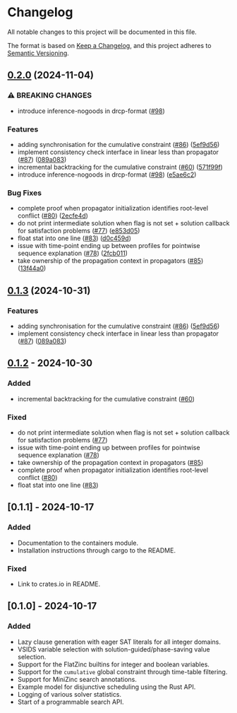 # Changelog

All notable changes to this project will be documented in this file.

The format is based on [Keep a Changelog](https://keepachangelog.com/en/1.1.0/),
and this project adheres to [Semantic Versioning](https://semver.org/spec/v2.0.0.html).

## [0.2.0](https://github.com/ConSol-Lab/Pumpkin/compare/pumpkin-solver-v0.1.3...pumpkin-solver-v0.2.0) (2024-11-04)


### ⚠ BREAKING CHANGES

* introduce inference-nogoods in drcp-format ([#98](https://github.com/ConSol-Lab/Pumpkin/issues/98))

### Features

* adding synchronisation for the cumulative constraint ([#86](https://github.com/ConSol-Lab/Pumpkin/issues/86)) ([5ef9d56](https://github.com/ConSol-Lab/Pumpkin/commit/5ef9d56f34e5d77cc3ccb753070f09cae93e7311))
* implement consistency check interface in linear less than propagator ([#87](https://github.com/ConSol-Lab/Pumpkin/issues/87)) ([089a083](https://github.com/ConSol-Lab/Pumpkin/commit/089a083432a064c5eb001e6b78293eac85d0e0f1))
* incremental backtracking for the cumulative constraint ([#60](https://github.com/ConSol-Lab/Pumpkin/issues/60)) ([571f99f](https://github.com/ConSol-Lab/Pumpkin/commit/571f99f013cec0c2148b1d3578fa3efdaff396fb))
* introduce inference-nogoods in drcp-format ([#98](https://github.com/ConSol-Lab/Pumpkin/issues/98)) ([e5ae6c2](https://github.com/ConSol-Lab/Pumpkin/commit/e5ae6c25ac6d9e5407d3b1ed963c20ef25e88d18))


### Bug Fixes

* complete proof when propagator initialization identifies root-level conflict ([#80](https://github.com/ConSol-Lab/Pumpkin/issues/80)) ([2ecfe4d](https://github.com/ConSol-Lab/Pumpkin/commit/2ecfe4da0ddda4b22d552c7eb789652c014c1127))
* do not print intermediate solution when flag is not set + solution callback for satisfaction problems ([#77](https://github.com/ConSol-Lab/Pumpkin/issues/77)) ([e853d05](https://github.com/ConSol-Lab/Pumpkin/commit/e853d05b403256229a14276e5ed5233691fcb6ad))
* float stat into one line ([#83](https://github.com/ConSol-Lab/Pumpkin/issues/83)) ([d0c459d](https://github.com/ConSol-Lab/Pumpkin/commit/d0c459d285324e53d34a8a738448a51d06251d6a))
* issue with time-point ending up between profiles for pointwise sequence explanation ([#78](https://github.com/ConSol-Lab/Pumpkin/issues/78)) ([2fcb011](https://github.com/ConSol-Lab/Pumpkin/commit/2fcb0117fc437a9ce11df2688bace2a5395a1a02))
* take ownership of the propagation context in propagators ([#85](https://github.com/ConSol-Lab/Pumpkin/issues/85)) ([13f44a0](https://github.com/ConSol-Lab/Pumpkin/commit/13f44a01b746c6b2387be5e0737d9b37b5e8a527))

## [0.1.3](https://github.com/ConSol-Lab/Pumpkin/compare/pumpkin-solver-v0.1.2...pumpkin-solver-v0.1.3) (2024-10-31)


### Features

* adding synchronisation for the cumulative constraint ([#86](https://github.com/ConSol-Lab/Pumpkin/issues/86)) ([5ef9d56](https://github.com/ConSol-Lab/Pumpkin/commit/5ef9d56f34e5d77cc3ccb753070f09cae93e7311))
* implement consistency check interface in linear less than propagator ([#87](https://github.com/ConSol-Lab/Pumpkin/issues/87)) ([089a083](https://github.com/ConSol-Lab/Pumpkin/commit/089a083432a064c5eb001e6b78293eac85d0e0f1))

## [0.1.2](https://github.com/ConSol-Lab/Pumpkin/compare/pumpkin-solver-v0.1.1...pumpkin-solver-v0.1.2) - 2024-10-30

### Added

- incremental backtracking for the cumulative constraint ([#60](https://github.com/ConSol-Lab/Pumpkin/pull/60))

### Fixed

- do not print intermediate solution when flag is not set + solution callback for satisfaction problems ([#77](https://github.com/ConSol-Lab/Pumpkin/pull/77))
- issue with time-point ending up between profiles for pointwise sequence explanation ([#78](https://github.com/ConSol-Lab/Pumpkin/pull/78))
- take ownership of the propagation context in propagators ([#85](https://github.com/ConSol-Lab/Pumpkin/pull/85))
- complete proof when propagator initialization identifies root-level conflict ([#80](https://github.com/ConSol-Lab/Pumpkin/pull/80))
- float stat into one line ([#83](https://github.com/ConSol-Lab/Pumpkin/pull/83))

## [0.1.1] - 2024-10-17

### Added

- Documentation to the containers module.
- Installation instructions through cargo to the README.

### Fixed

- Link to crates.io in README.

## [0.1.0] - 2024-10-17

### Added

- Lazy clause generation with eager SAT literals for all integer domains.
- VSIDS variable selection with solution-guided/phase-saving value selection.
- Support for the FlatZinc builtins for integer and boolean variables.
- Support for the `cumulative` global constraint through time-table filtering.
- Support for MiniZinc search annotations.
- Example model for disjunctive scheduling using the Rust API.
- Logging of various solver statistics.
- Start of a programmable search API.
